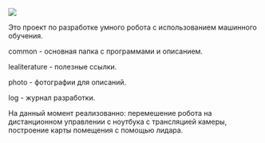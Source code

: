 ![](https://github.com/sergeya884/SmartBot/tree/main/photo/robot.jpg) 

Это проект по разработке умного робота с использованием машинного обучения.

common - основная папка с программами и описанием.

lealiterature - полезные ссылки.

photo - фотографии для описаний.

log - журнал разработки.

На данный момент реализованно: перемешение робота на дистанционном управлении с ноутбука с трансляцией камеры, построение карты помещения с помощью лидара.
